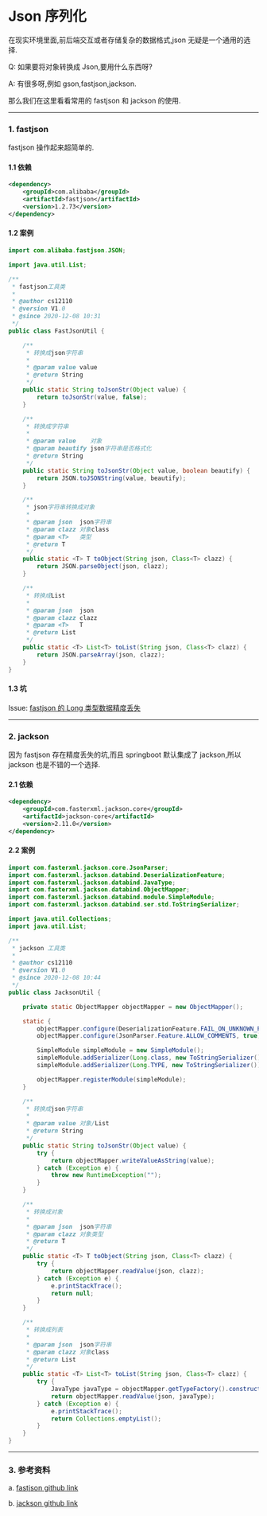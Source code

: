 # Json 序列化

在现实环境里面,前后端交互或者存储复杂的数据格式,json 无疑是一个通用的选择.

Q: 如果要将对象转换成 Json,要用什么东西呀?

A: 有很多呀,例如 gson,fastjson,jackson.

那么我们在这里看看常用的 fastjson 和 jackson 的使用.

---

### 1. fastjson

fastjson 操作起来超简单的.

#### 1.1 依赖

```xml
<dependency>
    <groupId>com.alibaba</groupId>
    <artifactId>fastjson</artifactId>
    <version>1.2.73</version>
</dependency>
```

#### 1.2 案例

```java
import com.alibaba.fastjson.JSON;

import java.util.List;

/**
 * fastjson工具类
 *
 * @author cs12110
 * @version V1.0
 * @since 2020-12-08 10:31
 */
public class FastJsonUtil {

    /**
     * 转换成json字符串
     *
     * @param value value
     * @return String
     */
    public static String toJsonStr(Object value) {
        return toJsonStr(value, false);
    }

    /**
     * 转换成字符串
     *
     * @param value    对象
     * @param beautify json字符串是否格式化
     * @return String
     */
    public static String toJsonStr(Object value, boolean beautify) {
        return JSON.toJSONString(value, beautify);
    }

    /**
     * json字符串转换成对象
     *
     * @param json  json字符串
     * @param clazz 对象class
     * @param <T>   类型
     * @return T
     */
    public static <T> T toObject(String json, Class<T> clazz) {
        return JSON.parseObject(json, clazz);
    }

    /**
     * 转换成List
     *
     * @param json  json
     * @param clazz clazz
     * @param <T>   T
     * @return List
     */
    public static <T> List<T> toList(String json, Class<T> clazz) {
        return JSON.parseArray(json, clazz);
    }
}
```

#### 1.3 坑

Issue: [fastjson 的 Long 类型数据精度丢失](https://my.oschina.net/simpleton/blog/4257114)

---

### 2. jackson

因为 fastjson 存在精度丢失的坑,而且 springboot 默认集成了 jackson,所以 jackson 也是不错的一个选择.

#### 2.1 依赖

```xml
<dependency>
    <groupId>com.fasterxml.jackson.core</groupId>
    <artifactId>jackson-core</artifactId>
    <version>2.11.0</version>
</dependency>
```

#### 2.2 案例

```java
import com.fasterxml.jackson.core.JsonParser;
import com.fasterxml.jackson.databind.DeserializationFeature;
import com.fasterxml.jackson.databind.JavaType;
import com.fasterxml.jackson.databind.ObjectMapper;
import com.fasterxml.jackson.databind.module.SimpleModule;
import com.fasterxml.jackson.databind.ser.std.ToStringSerializer;

import java.util.Collections;
import java.util.List;

/**
 * jackson 工具类
 *
 * @author cs12110
 * @version V1.0
 * @since 2020-12-08 10:44
 */
public class JacksonUtil {

    private static ObjectMapper objectMapper = new ObjectMapper();

    static {
        objectMapper.configure(DeserializationFeature.FAIL_ON_UNKNOWN_PROPERTIES, false);
        objectMapper.configure(JsonParser.Feature.ALLOW_COMMENTS, true);

        SimpleModule simpleModule = new SimpleModule();
        simpleModule.addSerializer(Long.class, new ToStringSerializer());
        simpleModule.addSerializer(Long.TYPE, new ToStringSerializer());

        objectMapper.registerModule(simpleModule);
    }

    /**
     * 转换成json字符串
     *
     * @param value 对象/List
     * @return String
     */
    public static String toJsonStr(Object value) {
        try {
            return objectMapper.writeValueAsString(value);
        } catch (Exception e) {
            throw new RuntimeException("");
        }
    }

    /**
     * 转换成对象
     *
     * @param json  json字符串
     * @param clazz 对象类型
     * @return T
     */
    public static <T> T toObject(String json, Class<T> clazz) {
        try {
            return objectMapper.readValue(json, clazz);
        } catch (Exception e) {
            e.printStackTrace();
            return null;
        }
    }

    /**
     * 转换成列表
     *
     * @param json  json字符串
     * @param clazz 对象class
     * @return List
     */
    public static <T> List<T> toList(String json, Class<T> clazz) {
        try {
            JavaType javaType = objectMapper.getTypeFactory().constructParametricType(List.class, clazz);
            return objectMapper.readValue(json, javaType);
        } catch (Exception e) {
            e.printStackTrace();
            return Collections.emptyList();
        }
    }
}
```

---

### 3. 参考资料

a. [fastjson github link](https://github.com/alibaba/fastjson)

b. [jackson github link](https://github.com/FasterXML/jackson)
